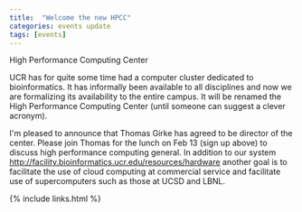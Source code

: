 ```yaml
---
title:  "Welcome the new HPCC"
categories: events update
tags: [events]
---
```


High Performance Computing Center

UCR has for quite some time had a computer cluster dedicated to bioinformatics.
It has informally been available to all disciplines and now we are formalizing its availability to the entire campus.
It will be renamed the High Performance Computing Center (until someone can suggest a clever acronym). 

I'm pleased to announce that Thomas Girke has agreed to be director of the center.
Please join Thomas for the lunch on Feb 13 (sign up above) to discuss high performance computing general.
In addition to our system http://facility.bioinformatics.ucr.edu/resources/hardware another goal is to facilitate the use of cloud computing at commercial service and facilitate use of supercomputers such as those at UCSD and LBNL.


{% include links.html %}

